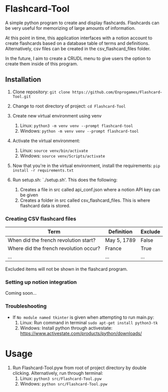 # Flashcard-Tool
A simple python program to create and display flashcards. Flashcards can be very useful for memorizing of 
large amounts of information.

At this point in time, this application interfaces with a notion account to create  flashcards based on a 
database table of terms and definitions. Alternatively, csv files can be created in the csv_flashcard_files
folder.

In the future, I aim to create a CRUDL menu to give users the option to create them inside of this program.

## Installation
1. Clone repository:
`git clone https://github.com/Enprogames/Flashcard-Tool.git`

2. Change to root directory of project: `cd Flashcard-Tool`

3. Create new virtual environment using venv
    1. Linux: `python3 -m venv venv --prompt flashcard-tool`
    2. Windows: `python -m venv venv --prompt flashcard-tool`
   
4. Activate the virtual environment:
    1. Linux: `source venv/bin/activate`
    2. Windows: `source venv/Scripts/activate`
   
5. Now that you're in the virtual environment, install the requirements:
`pip install -r requirements.txt`

6. Run setup.sh: `./setup.sh'. This does the following:
    1. Creates a file in src called api_conf.json where a notion API key can be given
    2. Creates a folder in src called csv_flashcard_files. This is where flashcard data is stored.


### Creating CSV flashcard files
Term | Definition | Exclude
-----|------------|--------
When did the french revolution start? | May 5, 1789 | False
Where did the french revolution occur? | France | True
...  | ... | ...

Excluded items will not be shown in the flashcard program.

### Setting up notion integration
Coming soon...
   
### Troubleshooting
- If `No module named tkinter` is given when attempting to run main.py:
     1. Linux: Run command in terminal `sudo apt-get install python3-tk`
     2. Windows: Install python through activestate: https://www.activestate.com/products/python/downloads/
   
# Usage
1. Run Flashcard-Tool.pyw from root of project directory by double clicking.
   Alternatively, run through terminal:
    1. Linux: `python3 src/Flashcard-Tool.pyw`
    2. Windows: `python src/Flashcard-Tool.pyw`